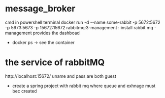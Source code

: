 # message_broker
cmd in powershell terminal
docker run -d --name some-rabbit -p 5672:5672 -p 5673:5673 -p 15672:15672 rabbitmq:3-management   : install rabbit mq
-management provides the dashboad

- docker ps -> see the container

# the service of rabbitMQ
http://localhost:15672/
uname and pass are both guest

* create a spring project with rabbit mq where queue and exhnage must bec created
